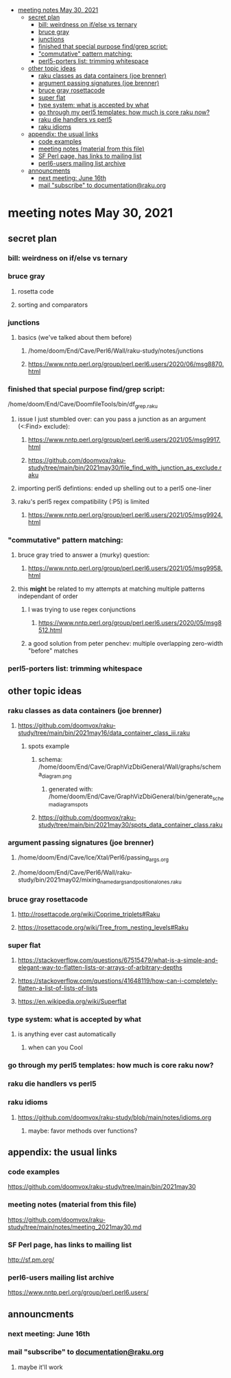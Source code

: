 - [meeting notes May 30, 2021](#org0c05a15)
  - [secret plan](#orgad972e3)
    - [bill: weirdness on if/else vs ternary](#org3f40454)
    - [bruce gray](#org3d8b4eb)
    - [junctions](#orgd932a3f)
    - [finished that special purpose find/grep script:](#org63f1400)
    - ["commutative" pattern matching:](#org5963f55)
    - [perl5-porters list: trimming whitespace](#org41e8aed)
  - [other topic ideas](#org42ae677)
    - [raku classes as data containers (joe brenner)](#orgcc18c6a)
    - [argument passing signatures (joe brenner)](#org2b15b05)
    - [bruce gray rosettacode](#orgdbd2c22)
    - [super flat](#org8262dfb)
    - [type system: what is accepted by what](#org8e4056a)
    - [go through my perl5 templates: how much is core raku now?](#org9ee24b2)
    - [raku die handlers vs perl5](#orgec4516f)
    - [raku idioms](#orge9e3440)
  - [appendix: the usual links](#org81d2c1c)
    - [code examples](#org19195e0)
    - [meeting notes (material from this file)](#orgc39626a)
    - [SF Perl page, has links to mailing list](#org437c58c)
    - [perl6-users mailing list archive](#org402aa9f)
  - [announcments](#orgefb717c)
    - [next meeting: June 16th](#org3a952a3)
    - [mail "subscribe" to documentation@raku.org](#org157ef1b)


<a id="org0c05a15"></a>

# meeting notes May 30, 2021


<a id="orgad972e3"></a>

## secret plan


<a id="org3f40454"></a>

### bill: weirdness on if/else vs ternary


<a id="org3d8b4eb"></a>

### bruce gray

1.  rosetta code

2.  sorting and comparators


<a id="orgd932a3f"></a>

### junctions

1.  basics (we've talked about them before)

    1.  /home/doom/End/Cave/Perl6/Wall/raku-study/notes/junctions
    
    2.  <https://www.nntp.perl.org/group/perl.perl6.users/2020/06/msg8870.html>


<a id="org63f1400"></a>

### finished that special purpose find/grep script:

/home/doom/End/Cave/DoomfileTools/bin/df<sub>grep.raku</sub>

1.  issue I just stumbled over: can you pass a junction as an argument (<:Find> exclude):

    1.  <https://www.nntp.perl.org/group/perl.perl6.users/2021/05/msg9917.html>
    
    2.  <https://github.com/doomvox/raku-study/tree/main/bin/2021may30/file_find_with_junction_as_exclude.raku>

2.  importing perl5 defintions: ended up shelling out to a perl5 one-liner

3.  raku's perl5 regex compatibility (:P5) is limited

    1.  <https://www.nntp.perl.org/group/perl.perl6.users/2021/05/msg9924.html>


<a id="org5963f55"></a>

### "commutative" pattern matching:

1.  bruce gray tried to answer a (murky) question:

    1.  <https://www.nntp.perl.org/group/perl.perl6.users/2021/05/msg9958.html>

2.  this **might** be related to my attempts at matching multiple patterns independant of order

    1.  I was trying to use regex conjunctions
    
        1.  <https://www.nntp.perl.org/group/perl.perl6.users/2020/05/msg8512.html>
    
    2.  a good solution from peter penchev: multiple overlapping zero-width "before" matches


<a id="org41e8aed"></a>

### perl5-porters list: trimming whitespace


<a id="org42ae677"></a>

## other topic ideas


<a id="orgcc18c6a"></a>

### raku classes as data containers (joe brenner)

1.  <https://github.com/doomvox/raku-study/tree/main/bin/2021may16/data_container_class_iii.raku>

    1.  spots example
    
        1.  schema: /home/doom/End/Cave/GraphVizDbiGeneral/Wall/graphs/schema<sub>diagram.png</sub>
        
            1.  generated with: /home/doom/End/Cave/GraphVizDbiGeneral/bin/generate<sub>schema</sub><sub>diagram</sub><sub>spots</sub>
        
        2.  <https://github.com/doomvox/raku-study/tree/main/bin/2021may30/spots_data_container_class.raku>


<a id="org2b15b05"></a>

### argument passing signatures (joe brenner)

1.  /home/doom/End/Cave/Ice/Xtal/Perl6/passing<sub>args.org</sub>

2.  /home/doom/End/Cave/Perl6/Wall/raku-study/bin/2021may02/mixing<sub>named</sub><sub>args</sub><sub>and</sub><sub>positional</sub><sub>ones.raku</sub>


<a id="orgdbd2c22"></a>

### bruce gray rosettacode

1.  <http://rosettacode.org/wiki/Coprime_triplets#Raku>

2.  <https://rosettacode.org/wiki/Tree_from_nesting_levels#Raku>


<a id="org8262dfb"></a>

### super flat

1.  <https://stackoverflow.com/questions/67515479/what-is-a-simple-and-elegant-way-to-flatten-lists-or-arrays-of-arbitrary-depths>

2.  <https://stackoverflow.com/questions/41648119/how-can-i-completely-flatten-a-list-of-lists-of-lists>

3.  <https://en.wikipedia.org/wiki/Superflat>


<a id="org8e4056a"></a>

### type system: what is accepted by what

1.  is anything ever cast automatically

    1.  when can you Cool


<a id="org9ee24b2"></a>

### go through my perl5 templates: how much is core raku now?


<a id="orgec4516f"></a>

### raku die handlers vs perl5


<a id="orge9e3440"></a>

### raku idioms

1.  <https://github.com/doomvox/raku-study/blob/main/notes/idioms.org>

    1.  maybe: favor methods over functions?


<a id="org81d2c1c"></a>

## appendix: the usual links


<a id="org19195e0"></a>

### code examples

<https://github.com/doomvox/raku-study/tree/main/bin/2021may30>


<a id="orgc39626a"></a>

### meeting notes (material from this file)

<https://github.com/doomvox/raku-study/tree/main/notes/meeting_2021may30.md>


<a id="org437c58c"></a>

### SF Perl page, has links to mailing list

<http://sf.pm.org/>


<a id="org402aa9f"></a>

### perl6-users mailing list archive

<https://www.nntp.perl.org/group/perl.perl6.users/>


<a id="orgefb717c"></a>

## announcments


<a id="org3a952a3"></a>

### next meeting: June 16th


<a id="org157ef1b"></a>

### mail "subscribe" to documentation@raku.org

1.  maybe it'll work
